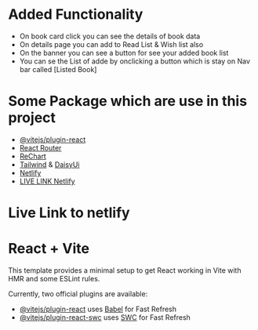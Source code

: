 # Added Functionality
- On book card click you can see the details of book data
- On details page you can add to Read List & Wish list also
- On the banner you can see a button for see your added book list
- You can se the List of adde by onclicking a button which is stay on Nav bar called [Listed Book]

# Some Package which are use in this project
- [@vitejs/plugin-react](https://github.com/vitejs/vite-plugin-react/blob/main/packages/plugin-react/README.md) 
- [React Router](https://reactrouter.com/en/main)
- [ReChart](https://recharts.org/en-US)
- [Tailwind](https://tailwindcss.com/) & [DaisyUi](https://daisyui.com/)
- [Netlify](https://app.netlify.com/)
- [LIVE LINK Netlify](https://6605942b7bc72a26f4d4bdf6--silly-pie-2fab92.netlify.app/listedBook
)

# Live Link to netlify










# React + Vite

This template provides a minimal setup to get React working in Vite with HMR and some ESLint rules.

Currently, two official plugins are available:

- [@vitejs/plugin-react](https://github.com/vitejs/vite-plugin-react/blob/main/packages/plugin-react/README.md) uses [Babel](https://babeljs.io/) for Fast Refresh
- [@vitejs/plugin-react-swc](https://github.com/vitejs/vite-plugin-react-swc) uses [SWC](https://swc.rs/) for Fast Refresh
